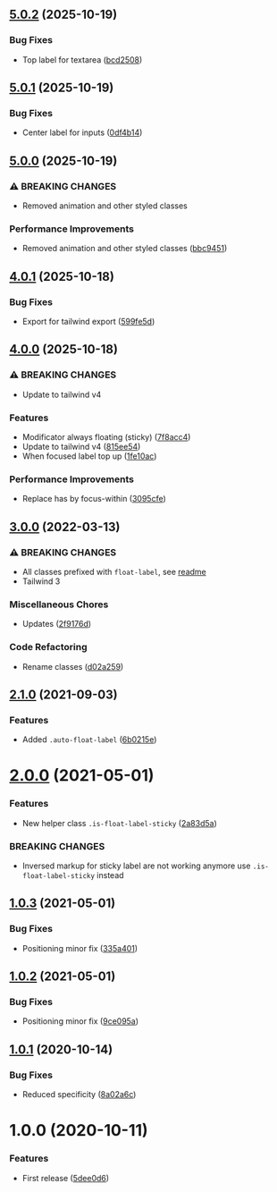 ## [5.0.2](https://github.com/unlight/tailwind-float-label/compare/v5.0.1...v5.0.2) (2025-10-19)

### Bug Fixes

* Top label for textarea ([bcd2508](https://github.com/unlight/tailwind-float-label/commit/bcd2508b2c31b57518bb71689cce877a81d2a4f4))

## [5.0.1](https://github.com/unlight/tailwind-float-label/compare/v5.0.0...v5.0.1) (2025-10-19)

### Bug Fixes

* Center label for inputs ([0df4b14](https://github.com/unlight/tailwind-float-label/commit/0df4b1491f37060b07e26077dfe3eb6108f01d8e))

## [5.0.0](https://github.com/unlight/tailwind-float-label/compare/v4.0.1...v5.0.0) (2025-10-19)

### ⚠ BREAKING CHANGES

* Removed animation and other styled classes

### Performance Improvements

* Removed animation and other styled classes ([bbc9451](https://github.com/unlight/tailwind-float-label/commit/bbc9451871505263d71e451109c2eceacdd5cc23))

## [4.0.1](https://github.com/unlight/tailwind-float-label/compare/v4.0.0...v4.0.1) (2025-10-18)

### Bug Fixes

* Export for tailwind export ([599fe5d](https://github.com/unlight/tailwind-float-label/commit/599fe5db36e99405361f92a22dfffb1e055f659b))

## [4.0.0](https://github.com/unlight/tailwind-float-label/compare/v3.0.0...v4.0.0) (2025-10-18)

### ⚠ BREAKING CHANGES

* Update to tailwind v4

### Features

* Modificator always floating (sticky) ([7f8acc4](https://github.com/unlight/tailwind-float-label/commit/7f8acc44ae355d5559a8ca635559fc2671c8ac7b))
* Update to tailwind v4 ([815ee54](https://github.com/unlight/tailwind-float-label/commit/815ee544073072c10ae756f35e597807d9d2818a))
* When focused label top up ([1fe10ac](https://github.com/unlight/tailwind-float-label/commit/1fe10acfe3d7e6f703aae5dfd77b47fc6c1e4b1a))

### Performance Improvements

* Replace has by focus-within ([3095cfe](https://github.com/unlight/tailwind-float-label/commit/3095cfe744877df0b66e8e88a084de26f6a9a6a3))

## [3.0.0](https://github.com/unlight/tailwind-float-label/compare/v2.1.0...v3.0.0) (2022-03-13)


### ⚠ BREAKING CHANGES

* All classes prefixed with `float-label`, see [readme](https://github.com/unlight/tailwind-float-label#usage)
* Tailwind 3

### Miscellaneous Chores

* Updates ([2f9176d](https://github.com/unlight/tailwind-float-label/commit/2f9176d331129f5e87d37fccf5b19565315fc51c))


### Code Refactoring

* Rename classes ([d02a259](https://github.com/unlight/tailwind-float-label/commit/d02a259bde6ed4110ddd992dd735ed25b5abb8c9))

## [2.1.0](https://github.com/unlight/tailwind-float-label/compare/v2.0.0...v2.1.0) (2021-09-03)


### Features

* Added `.auto-float-label` ([6b0215e](https://github.com/unlight/tailwind-float-label/commit/6b0215e77a7311fd7be84d48d2ab270f5cd676fc))

# [2.0.0](https://github.com/unlight/tailwind-float-label/compare/v1.0.3...v2.0.0) (2021-05-01)


### Features

* New helper class `.is-float-label-sticky` ([2a83d5a](https://github.com/unlight/tailwind-float-label/commit/2a83d5ac66b127f5c13b1054416005214c73d802))


### BREAKING CHANGES

* Inversed markup for sticky label are not working anymore use `.is-float-label-sticky` instead

## [1.0.3](https://github.com/unlight/tailwind-float-label/compare/v1.0.2...v1.0.3) (2021-05-01)


### Bug Fixes

* Positioning minor fix ([335a401](https://github.com/unlight/tailwind-float-label/commit/335a40121465c9dc534ca98d0bf5444fcdea5d4d))

## [1.0.2](https://github.com/unlight/tailwind-float-label/compare/v1.0.1...v1.0.2) (2021-05-01)


### Bug Fixes

* Positioning minor fix ([9ce095a](https://github.com/unlight/tailwind-float-label/commit/9ce095a1c9ba0148ec5ba60038a9610fed44331d))

## [1.0.1](https://github.com/unlight/tailwind-float-label/compare/v1.0.0...v1.0.1) (2020-10-14)


### Bug Fixes

* Reduced specificity ([8a02a6c](https://github.com/unlight/tailwind-float-label/commit/8a02a6cc5aab90d46120e07551531ad74384adf2))

# 1.0.0 (2020-10-11)


### Features

* First release ([5dee0d6](https://github.com/unlight/tailwind-float-label/commit/5dee0d63daf6cc5a5539131b989f18ace072ac00))
